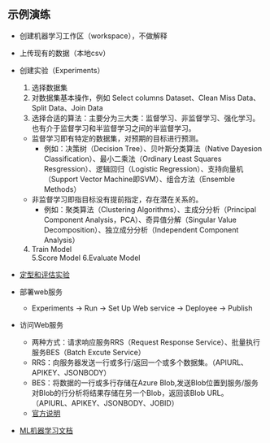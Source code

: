 ## 示例演练
  
  - 创建机器学习工作区（workspace），不做解释
  
  - 上传现有的数据（本地csv）
  
  - 创建实验（Experiments）
    1. 选择数据集
    2. 对数据集基本操作，例如 Select columns Dataset、Clean Miss Data、Split Data、Join Data
    3. 选择合适的算法：主要分为三大类：监督学习、非监督学习、强化学习。也有介于监督学习和半监督学习之间的半监督学习。
      - 监督学习即有特定的数据集，对预期的目标进行预测。
        - 例如：决策树（Decision Tree）、贝叶斯分类算法（Native Dayesion Classification）、最小二乘法（Ordinary Least Squares Resgression）、逻辑回归（Logistic Regression）、支持向量机（Support Vector Machine即SVM）、组合方法（Ensemble Methods）
      - 非监督学习即指目标没有提前指定，存在潜在关系的。
        - 例如：聚类算法（Clustering Algorithms）、主成分分析（Principal Component Analysis，PCA）、奇异值分解（Singular Value Decomposition）、独立成分分析（Independent Component Analysis）
    4. Train Model  
    5.Score Model
    6.Evaluate Model
  - [定型和评估实验](https://docs.microsoft.com/zh-cn/azure/machine-learning/machine-learning-walkthrough-4-train-and-evaluate-models)
  
  - 部署web服务
    * Experiments -> Run -> Set Up Web service -> Deployee -> Publish
  
  - 访问Web服务
    - 两种方式：请求响应服务RRS（Request Response Service）、批量执行服务BES（Batch Excute Service）
    - RRS：向服务器发送一行或多行/返回一个或多个数据集。（APIURL、APIKEY、JSONBODY）
    - BES：将数据的一行或多行存储在Azure Blob,发送Blob位置到服务/服务对Blob的行分析将结果存储在另一个Blob，返回该Blob URL。  （APIURL、APIKEY、JSONBODY、JOBID）
    - [官方说明](https://docs.microsoft.com/zh-cn/azure/machine-learning/machine-learning-consume-web-services)
  
  - [ML机器学习文档](https://docs.microsoft.com/zh-cn/azure/machine-learning)
